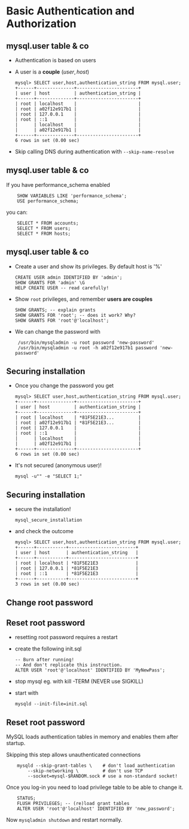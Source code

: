 # Basic Authentication and Authorization


## mysql.user table & co
  - Authentication is based on users
  - A user is a **couple** $(user, host)$ 
       
        mysql> SELECT user,host,authentication_string FROM mysql.user;
        +------+--------------+-----------------------+
        | user | host         | authentication_string |
        +------+--------------+-----------------------+
        | root | localhost    |                       |
        | root | a02f12e917b1 |                       |
        | root | 127.0.0.1    |                       |
        | root | ::1          |                       |
        |      | localhost    |                       |
        |      | a02f12e917b1 |                       |
        +------+--------------+-----------------------+
        6 rows in set (0.00 sec)


  - Skip calling DNS during authentication with ```--skip-name-resolve```


## mysql.user table & co
If you have performance_schema enabled

        SHOW VARIABLES LIKE 'performance_schema';
        USE performance_schema;

you can:

        SELECT * FROM accounts;
        SELECT * FROM users;
        SELECT * FROM hosts;


## mysql.user table & co
  - Create a user and show its privileges. By default host is '%'
  
        CREATE USER admin IDENTIFIED BY 'admin';
        SHOW GRANTS FOR 'admin' \G     
        HELP CREATE USER -- read carefully!
 
  - Show `root` privileges, and remember **users are couples**
  
        SHOW GRANTS; -- explain grants
        SHOW GRANTS FOR 'root'; -- does it work? Why?
        SHOW GRANTS FOR 'root'@'localhost'; 
        
  - We can change the password with
  
         /usr/bin/mysqladmin -u root password 'new-password'
         /usr/bin/mysqladmin -u root -h a02f12e917b1 password 'new-password'

  
## Securing installation

  - Once you change the password you get
  
        mysql> SELECT user,host,authentication_string FROM mysql.user;
        +------+--------------+-----------------------+
        | user | host         | authentication_string |
        +------+--------------+-----------------------+
        | root | localhost    | *81F5E21E3...         |
        | root | a02f12e917b1 | *81F5E21E3...         |
        | root | 127.0.0.1    |                       |
        | root | ::1          |                       |
        |      | localhost    |                       |
        |      | a02f12e917b1 |                       |
        +------+--------------+-----------------------+
        6 rows in set (0.00 sec)

  - It's not secured (anonymous user)!
  
        mysql -u"" -e "SELECT 1;"
  

## Securing installation
  - secure the installation!
  
        mysql_secure_installation
  
  - and check the outcome
  
        mysql> SELECT user,host,authentication_string FROM mysql.user;
        +------+-----------+-------------------------+
        | user | host      | authentication_string   |
        +------+-----------+-------------------------+
        | root | localhost | *81F5E21E3              |
        | root | 127.0.0.1 | *81F5E21E3              |
        | root | ::1       | *81F5E21E3              |
        +------+-----------+-------------------------+
        3 rows in set (0.00 sec)




## Change root password


## Reset root password

  - resetting root password requires a restart
  - create the following init.sql
    
        -- Burn after running!
        -- And don't replicate this instruction.
        ALTER USER 'root'@'localhost' IDENTIFIED BY 'MyNewPass';

  - stop mysql eg. with kill -TERM (NEVER use SIGKILL)
  - start with 
  
        mysqld --init-file=init.sql
        

## Reset root password

MySQL loads authentication tables in memory and enables them after startup.

 
Skipping this step allows unauthenticated connections
 
        mysqld --skip-grant-tables \    # don't load authentication
            --skip-networking \         # don't use TCP
            --socket=mysql-$RANDOM.sock # use a non-standard socket!
        
Once you log-in you need to load privilege table to be able to change it.

        STATUS;
        FLUSH PRIVILEGES; -- (re)load grant tables
        ALTER USER 'root'@'localhost' IDENTIFIED BY 'new_password';
        
Now `mysqladmin shutdown` and restart normally.
   
   
   

